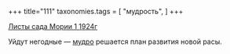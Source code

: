 +++
title="111"
taxonomies.tags = [
 "мудрость",
]
+++

[Листы сада Мории 1 1924г](/agni/1924)

Уйдут негодные — [мудро](/tags/мудрость) решается план развития новой расы.   

